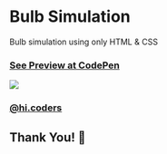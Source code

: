 # **Bulb Simulation**

Bulb simulation using only HTML & CSS

### **[See Preview at CodePen](https://codepen.io/hicoders/pen/abLZXey)**

![](./preview.gif)

### [@hi.coders](https://instagram.com/hi.coders)

## Thank You! 🙏
